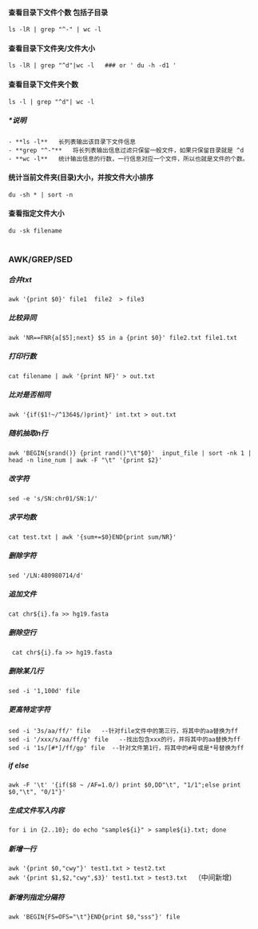 #### 查看目录下文件个数 包括子目录
```ls -lR | grep "^-" | wc -l ```
#### 查看目录下文件夹/文件大小 
```ls -lR | grep "^d"|wc -l   ### or ' du -h -d1 ' ```
#### 查看目录下文件夹个数
```ls -l | grep "^d"| wc -l```
##### *说明
```
- **ls -l**   长列表输出该目录下文件信息
- **grep "^-"**   将长列表输出信息过滤只保留一般文件，如果只保留目录就是 ^d
- **wc -l**   统计输出信息的行数，一行信息对应一个文件，所以也就是文件的个数。
```
#### 统计当前文件夹(目录)大小，并按文件大小排序
```du -sh * | sort -n```
#### 查看指定文件大小
```du -sk filename ```
<br>
<br>

### **AWK/GREP/SED**
##### 合并txt
```awk '{print $0}' file1  file2  > file3```
##### 比较异同
```awk 'NR==FNR{a[$5];next} $5 in a {print $0}' file2.txt file1.txt```

##### 打印行数
```cat filename | awk '{print NF}' > out.txt ```

##### 比对是否相同
```awk '{if($1!~/^1364$/)print}' int.txt > out.txt```

##### 随机抽取n行
```awk 'BEGIN{srand()} {print rand()"\t"$0}'  input_file | sort -nk 1 | head -n line_num | awk -F "\t" '{print $2}' ```

##### 改字符
```sed -e 's/SN:chr01/SN:1/'```
##### 求平均数
```cat test.txt | awk '{sum+=$0}END{print sum/NR}' ```

##### 删除字符
```sed '/LN:480980714/d'```

##### 追加文件
```cat chr${i}.fa >> hg19.fasta```

##### 删除空行
``` cat chr${i}.fa >> hg19.fasta```

##### 删除某几行
```sed -i '1,100d' file```

##### 更高特定字符
```
sed -i '3s/aa/ff/' file   --针对file文件中的第三行，将其中的aa替换为ff
sed -i '/xxx/s/aa/ff/g' file   --找出包含xxx的行，并将其中的aa替换为ff
sed -i '1s/[#*]/ff/gp' file  --针对文件第1行，将其中的#号或是*号替换为ff
```

##### if else
```awk -F '\t' '{if($8 ~ /AF=1.0/) print $0,DD"\t", "1/1";else print $0,"\t", "0/1"}' ```

##### 生成文件写入内容
```for i in {2..10}; do echo "sample${i}" > sample${i}.txt; done```

##### 新增一行
```awk '{print $0,"cwy"}' test1.txt > test2.txt```<br>
```awk '{print $1,$2,"cwy",$3}' test1.txt > test3.txt  ```（中间新增)
##### 新增列指定分隔符
``` awk 'BEGIN{FS=OFS="\t"}END{print $0,"sss"}' file ```
